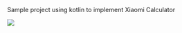Sample project using kotlin to implement Xiaomi Calculator

![](https://github.com/mona-baharlou/Calculator/blob/master/app/src/main/res/drawable/record.gif)
